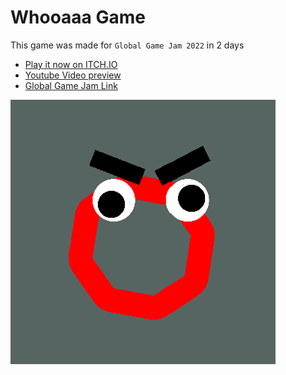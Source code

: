 # Whooaaa Game
This game was made for `Global Game Jam 2022` in 2 days
  - [ Play it now on ITCH.IO ](https://zhan.itch.io/duality)
  - [Youtube Video preview](https://www.youtube.com/watch?v=1HG5AC2dXyg)
  - [Global Game Jam Link](https://globalgamejam.org/2022/games/woooooooooaaaaahh-3)

  ![alt text](https://github.com/TheCuttlefish/Whooaaa/blob/main/Duality%20GGJ/Assets/_VFX/face_1.png "Logo")